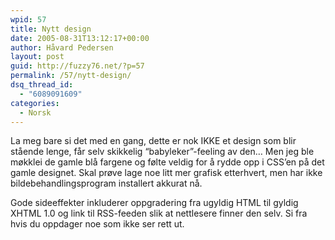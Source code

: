 ```yaml
---
wpid: 57
title: Nytt design
date: 2005-08-31T13:12:17+00:00
author: Håvard Pedersen
layout: post
guid: http://fuzzy76.net/?p=57
permalink: /57/nytt-design/
dsq_thread_id:
  - "6089091609"
categories:
  - Norsk
---
```

La meg bare si det med en gang, dette er nok IKKE et design som blir stående lenge, får selv skikkelig &#8220;babyleker&#8221;-feeling av den&#8230; Men jeg ble møkklei de gamle blå fargene og følte veldig for å rydde opp i CSS&#8217;en på det gamle designet. Skal prøve lage noe litt mer grafisk etterhvert, men har ikke bildebehandlingsprogram installert akkurat nå.

Gode sideeffekter inkluderer oppgradering fra ugyldig HTML til gyldig XHTML 1.0 og link til RSS-feeden slik at nettlesere finner den selv. Si fra hvis du oppdager noe som ikke ser rett ut.
